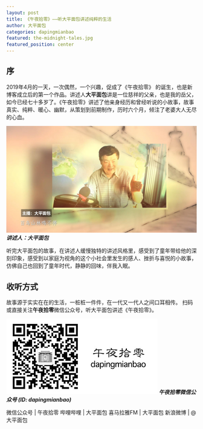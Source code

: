 ```yaml
---
layout: post
title: 《午夜拾零》——听大平面包讲述纯粹的生活
author: 大平面包
categories: dapingmianbao
featured: the-midnight-tales.jpg
featured_position: center
---
```


## 序
2019年4月的一天，一次偶然，一个兴趣，促成了《午夜拾零》 的诞生，也是新博客成立后的第一个作品。讲述人**大平面包**讲是一位慈祥的父亲，也是我的岳父，如今已经七十多岁了。《午夜拾零》讲述了他亲身经历和曾经听说的小故事，故事真实、纯粹、暖心、幽默，从策划到前期制作，历时六个月，倾注了老婆大人无尽的心血。

![午夜拾零节目截图](/assets/img/posts/midnight-tales/screenshot-night-tales.jpg)
***讲述人：大平面包***

听完大平面包的故事，在讲述人缓慢独特的讲述风格里，感受到了童年带给他的深刻印象，感受到以家庭为视角的这个小社会里发生的感人、挫折与喜悦的小故事，仿佛自己也回到了童年时代，静静的回味，伴我入眠。

## 收听方式

故事源于实实在在的生活，一桩桩一件件，在一代又一代人之间口耳相传。
扫码或直接关注**午夜拾零**微信公众号，听大平面包讲述《午夜拾零》。

![扫码关注午夜拾零](/assets/img/posts/midnight-tales/qr-wechat.jpg)
***午夜拾零微信公众号 (ID: dapingmianbao)***

微信公众号 | 午夜拾零
哔哩哔哩 | 大平面包
喜马拉雅FM | 大平面包
新浪微博 | @大平面包